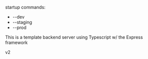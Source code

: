 startup commands:
- --dev
- --staging
- --prod

This is a template backend server using Typescript w/ the Express framework

v2